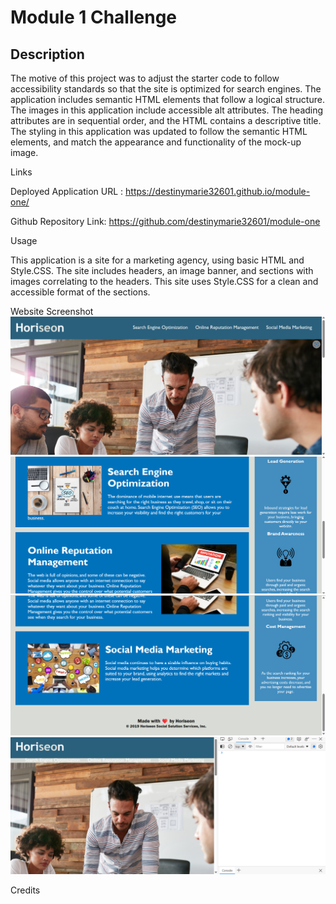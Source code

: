 # Module 1 Challenge
## Description

The motive of this project was to adjust the starter code to follow accessibility standards so that the site is optimized for search engines. The application includes semantic HTML elements that follow a logical structure. The images in this application include accessible alt attributes. The heading attributes are in sequential order, and the HTML contains a descriptive title. The styling in this application was updated to follow the semantic HTML elements, and match the appearance and functionality of the mock-up image. 

Links

Deployed Application URL : https://destinymarie32601.github.io/module-one/

Github Repository Link: https://github.com/destinymarie32601/module-one

Usage

This application is a site for a marketing agency, using basic HTML and Style.CSS. The site includes headers, an image banner, and sections with images correlating to the headers. This site uses Style.CSS for a clean and accessible format of the sections. 

Website Screenshot 
![Alt text](./assets/images/Screenshot%20(13).png)
![Alt text](./assets/images/Screenshot%20(14).png)
![Alt text](./assets/images/Screenshot%20(15).png)
![Alt text](./assets/images/Screenshot%20(16).png)

Credits 


